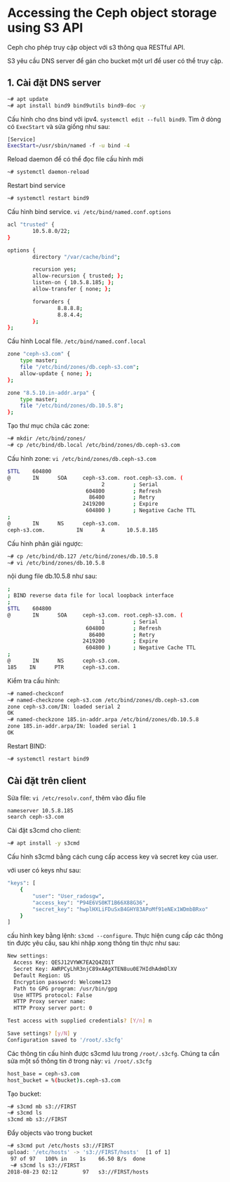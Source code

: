 # Accessing the Ceph object storage using S3 API

Ceph cho phép truy cập object với s3 thông qua RESTful API.

S3 yêu cầu DNS server để gán cho bucket một url để user có thể truy cập.

## 1. Cài đặt DNS server

```sh
~# apt update
~# apt install bind9 bind9utils bind9-doc -y
```

Cấu hình cho dns bind với ipv4. `systemctl edit --full bind9`. Tìm ở dòng có `ExecStart` và sửa giống như sau:

```sh
[Service]
ExecStart=/usr/sbin/named -f -u bind -4
```

Reload daemon để có thể đọc file cấu hình mới

```sh
~# systemctl daemon-reload
```

Restart bind service

```sh
~# systemctl restart bind9
```

Cấu hình bind service. `vi /etc/bind/named.conf.options`

```sh
acl "trusted" {
        10.5.8.0/22;
}

options {
        directory "/var/cache/bind";

        recursion yes;
        allow-recursion { trusted; };
        listen-on { 10.5.8.185; };
        allow-transfer { none; };

        forwarders {
                8.8.8.8;
                8.8.4.4;
        };
};
```

Cấu hình Local file. `/etc/bind/named.conf.local`

```sh
zone "ceph-s3.com" {
    type master;
    file "/etc/bind/zones/db.ceph-s3.com"; 
    allow-update { none; };
};

zone "8.5.10.in-addr.arpa" {
    type master;
    file "/etc/bind/zones/db.10.5.8";
};
```

Tạo thư mục chứa các zone:

```sh
~# mkdir /etc/bind/zones/
~# cp /etc/bind/db.local /etc/bind/zones/db.ceph-s3.com
```

Cấu hình zone: `vi /etc/bind/zones/db.ceph-s3.com`

```sh
$TTL    604800
@       IN      SOA     ceph-s3.com. root.ceph-s3.com. (
                              2         ; Serial
                         604800         ; Refresh
                          86400         ; Retry
                        2419200         ; Expire
                         604800 )       ; Negative Cache TTL
;
@       IN      NS      ceph-s3.com.
ceph-s3.com.          IN      A       10.5.8.185
```

Cấu hình phân giải ngược:

```sh
~# cp /etc/bind/db.127 /etc/bind/zones/db.10.5.8
~# vi /etc/bind/zones/db.10.5.8
```

nội dung file db.10.5.8 như sau:

```sh
;
; BIND reverse data file for local loopback interface
;
$TTL    604800
@       IN      SOA     ceph-s3.com. root.ceph-s3.com. (
                              1         ; Serial
                         604800         ; Refresh
                          86400         ; Retry
                        2419200         ; Expire
                         604800 )       ; Negative Cache TTL
;
@       IN      NS      ceph-s3.com.
185    IN      PTR      ceph-s3.com.
```

Kiểm tra cấu hình:

```sh
~# named-checkconf
~# named-checkzone ceph-s3.com /etc/bind/zones/db.ceph-s3.com 
zone ceph-s3.com/IN: loaded serial 2
OK
~# named-checkzone 185.in-addr.arpa /etc/bind/zones/db.10.5.8 
zone 185.in-addr.arpa/IN: loaded serial 1
OK
```

Restart BIND:

```sh
~# systemctl restart bind9
```

## Cài đặt trên client

Sửa file: `vi /etc/resolv.conf`, thêm vào đầu file

```sh
nameserver 10.5.8.185
search ceph-s3.com
```

Cài đặt s3cmd cho client:

```sh
~# apt install -y s3cmd
```

Cấu hình s3cmd bằng cách cung cấp access key và secret key của user.

với user có keys như sau:

```sh
"keys": [
    {
        "user": "User_radosgw",
        "access_key": "P94E6VS0KT1B66X88G36",
        "secret_key": "hwplHXLiFDuSxB4GHY83APoMf91eNEx1WDmbBRxo"
    }
]
```

cấu hình key bằng lệnh: `s3cmd --configure`. Thực hiện cung cấp các thông tin được yêu cầu, sau khi nhập xong thông tin thực như sau:

```sh
New settings:
  Access Key: QESJ12VYWK7EA2Q4ZO1T
  Secret Key: AWRPCyLhR3njC89xAAgXTEN8uu0E7HIdhAdmDlXV
  Default Region: US
  Encryption password: Welcome123
  Path to GPG program: /usr/bin/gpg
  Use HTTPS protocol: False
  HTTP Proxy server name: 
  HTTP Proxy server port: 0

Test access with supplied credentials? [Y/n] n

Save settings? [y/N] y
Configuration saved to '/root/.s3cfg'
```

Các thông tin cấu hình được s3cmd lưu trong `/root/.s3cfg`. Chúng ta cần sửa một số thông tin ở trong này: `vi /root/.s3cfg`

```sh
host_base = ceph-s3.com
host_bucket = %(bucket)s.ceph-s3.com
```

Tạo bucket:

```sh
~# s3cmd mb s3://FIRST
~# s3cmd ls
s3cmd mb s3://FIRST
```

Đẩy objects vào trong bucket

```sh
~# s3cmd put /etc/hosts s3://FIRST
upload: '/etc/hosts' -> 's3://FIRST/hosts'  [1 of 1]
 97 of 97   100% in    1s    66.50 B/s  done
 ~# s3cmd ls s3://FIRST
2018-08-23 02:12        97   s3://FIRST/hosts
```
